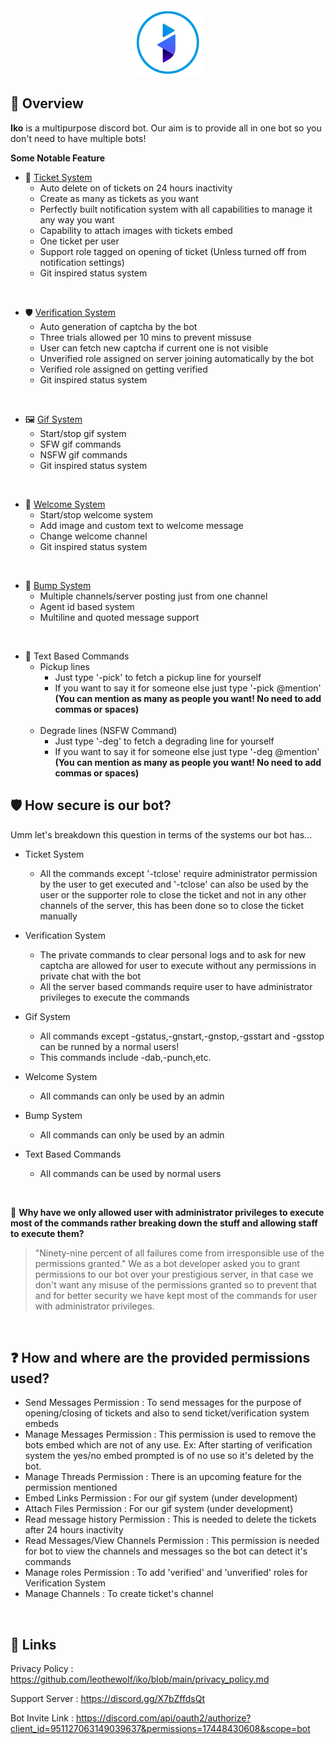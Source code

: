 <div align="center">
  <br>
  <img src="https://raw.githubusercontent.com/leothewolf/iko/main/logo_for_git.png" alt="Iko Discord Bot">
  <br>
</div>

## 🔎 Overview
**Iko** is a multipurpose discord bot. Our aim is to provide all in one bot so you don't need to have multiple bots!

**Some Notable Feature**
+ 🎫 <a href="https://github.com/leothewolf/iko/blob/main/ticket_system.md">Ticket System</a>
  + Auto delete on of tickets on 24 hours inactivity
  + Create as many as tickets as you want
  + Perfectly built notification system with all capabilities to manage it any way you want
  + Capability to attach images with tickets embed
  + One ticket per user
  + Support role tagged on opening of ticket (Unless turned off from notification settings)
  + Git inspired status system

<br>

+ 🛡️ <a href="https://github.com/leothewolf/iko/blob/main/verification_system.md">Verification System</a>
  + Auto generation of captcha by the bot
  + Three trials allowed per 10 mins to prevent missuse
  + User can fetch new captcha if current one is not visible
  + Unverified role assigned on server joining automatically by the bot
  + Verified role assigned on getting verified
  + Git inspired status system

<br>

+ 🖼️ <a href="https://github.com/leothewolf/iko/blob/main/gif_system.md">Gif System</a>
  + Start/stop gif system
  + SFW gif commands
  + NSFW gif commands
  + Git inspired status system

<br>

+ 👋 <a href="https://github.com/leothewolf/iko/blob/main/welcome_system.md">Welcome System</a>
  + Start/stop welcome system
  + Add image and custom text to welcome message
  + Change welcome channel
  + Git inspired status system

<br>

+ 💬 <a href="https://github.com/leothewolf/iko/blob/main/bump_system.md">Bump System</a>
  + Multiple channels/server posting just from one channel
  + Agent id based system
  + Multiline and quoted message support

<br>

+ 📃 Text Based Commands
  + Pickup lines
    + Just type '-pick' to fetch a pickup line for yourself
    + If you want to say it for someone else just type '-pick @mention'<br>**(You can mention as many as people you want! No need to add commas or spaces)**
    <br>
  + Degrade lines (NSFW Command)
    + Just type '-deg' to fetch a degrading line for yourself
    + If you want to say it for someone else just type '-deg @mention'<br>**(You can mention as many as people you want! No need to add commas or spaces)**

## 🛡️ How secure is our bot?
Umm let's breakdown this question in terms of the systems our bot has...
- Ticket System
  - All the commands except '-tclose' require administrator permission by the user to get executed and '-tclose' can also be used by the user or the supporter role to close the ticket and not in any other channels of the server, this has been done so to close the ticket manually

- Verification System
  - The private commands to clear personal logs and to ask for new captcha are allowed for user to execute without any permissions in private chat with the bot
  - All the server based commands require user to have administrator privileges to execute the commands

- Gif System
  - All commands except -gstatus,-gnstart,-gnstop,-gsstart and -gsstop can be runned by a normal users!
  - This commands include -dab,-punch,etc.

- Welcome System
  - All commands can only be used by an admin

- Bump System
  - All commands can only be used by an admin

- Text Based Commands
  - All commands can be used by normal users

<br>

🤔 **Why have we only allowed user with administrator privileges to execute most of the commands rather breaking down the stuff and allowing staff to execute them?**
> "Ninety-nine percent of all failures come from irresponsible use of the permissions granted."
We as a bot developer asked you to grant permissions to our bot over your prestigious server, in that case we don't want any misuse of the permissions granted so to prevent that and for better security we have kept most of the commands for user with administrator privileges.

<br>

## ❓ How and where are the provided permissions used?

- Send Messages Permission : To send messages for the purpose of opening/closing of tickets and also to send ticket/verification system embeds
- Manage Messages Permission : This permission is used to remove the bots embed which are not of any use. Ex: After starting of verification system the yes/no embed prompted is of no use so it's deleted by the bot.
- Manage Threads Permission : There is an upcoming feature for the permission mentioned
- Embed Links Permission : For our gif system (under development)
- Attach Files Permission : For our gif system (under development)
- Read message history Permission : This is needed to delete the tickets after 24 hours inactivity
- Read Messages/View Channels Permission : This permission is needed for bot to view the channels and messages so the bot can detect it's commands
- Manage roles Permission : To add 'verified' and 'unverified' roles for Verification System
- Manage Channels : To create ticket's channel

<br>

## 🔗 Links

Privacy Policy : https://github.com/leothewolf/iko/blob/main/privacy_policy.md

Support Server : https://discord.gg/X7bZffdsQt

Bot Invite Link : https://discord.com/api/oauth2/authorize?client_id=951127063149039637&permissions=17448430608&scope=bot

